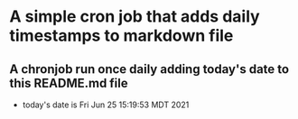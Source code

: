 A simple cron job that adds daily timestamps to markdown file
============================================================
## A chronjob run once daily adding today's date to this README.md file
* today's date is Fri Jun 25 15:19:53 MDT 2021
